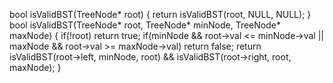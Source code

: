 bool isValidBST(TreeNode* root) {
return isValidBST(root, NULL, NULL);
}
​
bool isValidBST(TreeNode* root, TreeNode* minNode, TreeNode* maxNode) {
if(!root) return true;
if(minNode && root->val <= minNode->val || maxNode && root->val >= maxNode->val)
return false;
return isValidBST(root->left, minNode, root) && isValidBST(root->right, root, maxNode);
}